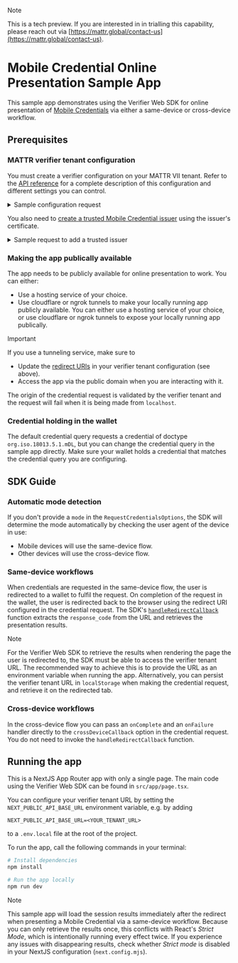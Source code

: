 > [!NOTE]
> This is a tech preview. If you are interested in in trialling this capability, please reach out via [https://mattr.global/contact-us](https://mattr.global/contact-us).

# Mobile Credential Online Presentation Sample App

This sample app demonstrates using the Verifier Web SDK for online presentation of [Mobile Credentials](https://learn.mattr.global/docs/profiles/mobile) via either a same-device or cross-device workflow.

## Prerequisites

### MATTR verifier tenant configuration

You must create a verifier configuration on your MATTR VII tenant.
Refer to the [API reference](https://online-presentations-tech-preview.redoc.ly/tag/Mobile-Credentials-Verification#operation/putVerifierConfiguration) for a complete description of this configuration and different settings you can control.

<details>
  <summary>Sample configuration request</summary>

  ```bash
  curl -X PUT https://<YOUR_TENANT_DOMAIN>/v2/presentations/configuration \
  -H "Authorization: Bearer <YOUR_ACCESS_TOKEN>" \
  -H "Content-Type: application/json" \
  -d '{
      "supportedMode": "all",
      "domains": ["<PUBLIC_DOMAIN_OF_THE_APP>"],
      "redirectUris": [
          "https://<PUBLIC_DOMAIN_OF_THE_APP>"
      ],
      "display": {
          "bodyText": "Please scan the QR code to the right to provide information required for this interaction.",
          "logoImage": {
              "url": "<YOUR_LOGO_URL>",
              "altText": "<YOUR_LOGO_ALT_TEXT>"
          },
          "headerText": "Verify your age before you continue",
          "primaryColorHex": "#000000"
      },
      "resultAvailableInFrontChannel": true
  }'
  ```
</details>

You also need to [create a trusted Mobile Credential issuer](https://online-presentations-tech-preview.redoc.ly/tag/Mobile-Credentials-Verification#operation/addMobileCredentialTrustedIssuer) using the issuer's certificate.

<details>
  <summary>Sample request to add a trusted issuer</summary>

  ```bash
  curl -X PUT https://<YOUR_TENANT_DOMAIN>/v2/credentials/mobile/trusted-issuers \
  -H "Authorization: Bearer <YOUR_ACCESS_TOKEN>" \
  -H "Content-Type: application/json" \
  -d '{
      "certificatePem": "<ISSUER_CERTIFICATE_PEM>",
  }'
  ```
</details>

### Making the app publically available

The app needs to be publicly available for online presentation to work. You can either:
- Use a hosting service of your choice.
- Use cloudflare or ngrok tunnels to make your locally running app publicly available.
You can either use a hosting service of your choice, or use cloudflare or ngrok tunnels to expose your locally running app publically.

> [!IMPORTANT]
> If you use a tunneling service, make sure to
> * Update the [redirect URIs](https://online-presentations-tech-preview.redoc.ly/tag/Mobile-Credentials-Verification#operation/putVerifierConfiguration!path=redirectUris&t=request) in your verifier tenant configuration (see above).
> * Access the app via the public domain when you are interacting with it.
>
> The origin of the credential request is validated by the verifier tenant and the request will fail when it is being made from `localhost`.

### Credential holding in the wallet

The default credential query requests a credential of doctype `org.iso.18013.5.1.mDL`, but you can change the credential query in the sample app directly.
Make sure your wallet holds a credential that matches the credential query you are configuring.


## SDK Guide

### Automatic mode detection

If you don't provide a `mode` in the `RequestCredentialsOptions`, the SDK will determine the mode automatically by checking the user agent of the device in use:
* Mobile devices will use the same-device flow.
* Other devices will use the cross-device flow.

### Same-device workflows

When credentials are requested in the same-device flow, the user is redirected to a wallet to fulfil the request.
On completion of the request in the wallet, the user is redirected back to the browser using the redirect URI configured in the credential request.
The SDK's [`handleRedirectCallback`](https://api-reference-sdk.mattr.global/verifier-sdk-web/preview/functions/handleRedirectCallback.html) function extracts the `response_code` from the URL and retrieves the presentation results.

> [!NOTE]
> For the Verifier Web SDK to retrieve the results when rendering the page the user is redirected to, the SDK must be able to access the verifier tenant URL.
> The recommended way to achieve this is to provide the URL as an environment variable when running the app.
> Alternatively, you can persist the verifier tenant URL in `localStorage` when making the credential request, and retrieve it on the redirected tab.

### Cross-device workflows

In the cross-device flow you can pass an `onComplete` and an `onFailure` handler directly to the `crossDeviceCallback` option in the credential request. You do not need to invoke the `handleRedirectCallback` function.

## Running the app

This is a NextJS App Router app with only a single page.
The main code using the Verifier Web SDK can be found in `src/app/page.tsx`.

You can configure your verifier tenant URL by setting the `NEXT_PUBLIC_API_BASE_URL` environment variable, e.g. by adding
```
NEXT_PUBLIC_API_BASE_URL=<YOUR_TENANT_URL>
```
to a `.env.local` file at the root of the project.

To run the app, call the following commands in your terminal:

```bash
# Install dependencies
npm install

# Run the app locally
npm run dev
```

> [!NOTE]
> This sample app will load the session results immediately after the redirect when presenting a Mobile Credential via a same-device workflow.
> Because you can only retrieve the results once, this conflicts with React's _Strict Mode_, which is intentionally running every effect twice.
> If you experience any issues with disappearing results, check whether _Strict mode_ is disabled in your NextJS configuration (`next.config.mjs`).
